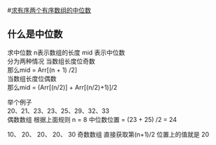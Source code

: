 #[求有序两个有序数组的中位数](https://leetcode.com/problems/median-of-two-sorted-arrays/)

## 什么是中位数
求中位数 n表示数组的长度 mid 表示中位数  
分为两种情况 当数组长度位奇数    
那么mid = Arr[(n + 1) /2]   
当数组长度位偶数  
那么mid = (Arr[(n/2)] + Arr[(n/2)+1)]/2  


举个例子  
20、21、23、23、25、29、32、33  
偶数数组 根据上面规则 n = 8 中位数位置 = (23 + 25) /2 = 24

10、 20、 20、 20、 30
奇数数组  直接获取第(n+1)/2 位置上的值就是 20

